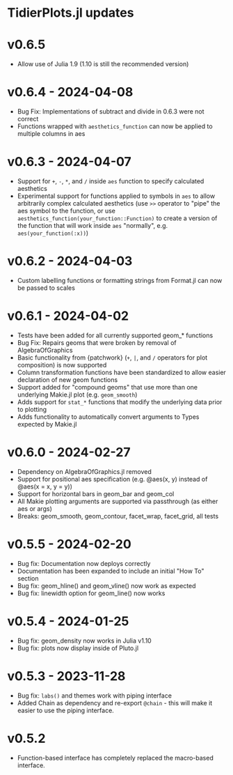 # TidierPlots.jl updates

# v0.6.5
- Allow use of Julia 1.9 (1.10 is still the recommended version)

# v0.6.4 - 2024-04-08

- Bug Fix: Implementations of subtract and divide in 0.6.3 were not correct
- Functions wrapped with `aesthetics_function` can now be applied to multiple columns in aes

# v0.6.3 - 2024-04-07

- Support for `+`, `-`, `*`, and `/` inside `aes` function to specify calculated aesthetics
- Experimental support for functions applied to symbols in `aes` to allow arbitrarily complex calculated aesthetics (use `>>` operator to "pipe" the aes symbol to the function, or use `aesthetics_function(your_function::Function)` to create a version of the function that will work inside `aes` "normally", e.g. `aes(your_function(:x))`)

# v0.6.2 - 2024-04-03

- Custom labelling functions or formatting strings from Format.jl can now be passed to scales

# v0.6.1 - 2024-04-02
- Tests have been added for all currently supported geom_* functions
- Bug Fix: Repairs geoms that were broken by removal of AlgebraOfGraphics
- Basic functionality from {patchwork} (`+`, `|`, and `/` operators for plot composition) is now supported
- Column transformation functions have been standardized to allow easier declaration of new geom functions
- Support added for "compound geoms" that use more than one underlying Makie.jl plot (e.g. `geom_smooth`)
- Adds support for `stat_*` functions that modify the underlying data prior to plotting
- Adds functionality to automatically convert arguments to Types expected by Makie.jl

# v0.6.0 - 2024-02-27
- Dependency on AlgebraOfGraphics.jl removed
- Support for positional aes specification (e.g. @aes(x, y) instead of @aes(x = x, y = y))
- Support for horizontal bars in geom_bar and geom_col
- All Makie plotting arguments are supported via passthrough (as either aes or args)
- Breaks: geom_smooth, geom_contour, facet_wrap, facet_grid, all tests

# v0.5.5 - 2024-02-20
- Bug fix: Documentation now deploys correctly
- Documentation has been expanded to include an initial "How To" section
- Bug fix: geom_hline() and geom_vline() now work as expected
- Bug fix: linewidth option for geom_line() now works

# v0.5.4 - 2024-01-25
- Bug fix: geom_density now works in Julia v1.10
- Bug fix: plots now display inside of Pluto.jl

# v0.5.3 - 2023-11-28
- Bug fix: `labs()` and themes work with piping interface
- Added Chain as dependency and re-export `@chain` - this will make it easier to use the piping interface.

# v0.5.2
- Function-based interface has completely replaced the macro-based interface. 